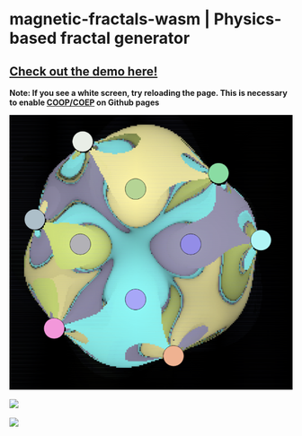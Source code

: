 # magnetic-fractals-wasm | Physics-based fractal generator

## [Check out the demo here!](https://justinleung.me/magnetic-fractals-wasm/)
**Note: If you see a white screen, try reloading the page. This is necessary to enable [COOP/COEP](https://web.dev/coop-coep/) on Github pages**

![](screenshots/image1.png)

![](screenshots/image2.png)

![](screenshots/image3.png)
